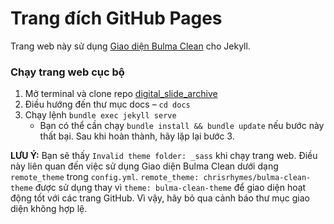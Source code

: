 # Trang đích GitHub Pages
Trang web này sử dụng [Giao diện Bulma Clean](https://github.com/chrisrhymes/bulma-clean-theme) cho Jekyll.

### Chạy trang web cục bộ
1. Mở terminal và clone repo [digital_slide_archive](https://github.com/DigitalSlideArchive/digital_slide_archive)
2. Điều hướng đến thư mục docs – `cd docs`
3. Chạy lệnh `bundle exec jekyll serve`
    * Bạn có thể cần chạy `bundle install && bundle update` nếu bước này thất bại. Sau khi hoàn thành, hãy lặp lại bước 3.

**LƯU Ý:** Bạn sẽ thấy `Invalid theme folder: _sass` khi chạy trang web. Điều này liên quan đến việc sử dụng Giao diện Bulma Clean dưới dạng `remote_theme` trong `config.yml`. `remote_theme: chrisrhymes/bulma-clean-theme` được sử dụng thay vì `theme: bulma-clean-theme` để giao diện hoạt động tốt với các trang GitHub. Vì vậy, hãy bỏ qua cảnh báo thư mục giao diện không hợp lệ.
